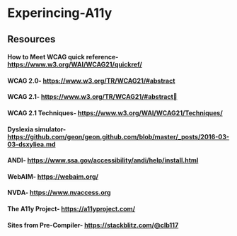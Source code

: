 # Experincing-A11y
Resources
-----------------------------------------------------------------------
#### How to Meet WCAG quick reference- https://www.w3.org/WAI/WCAG21/quickref/
#### WCAG 2.0- https://www.w3.org/TR/WCAG21/#abstract
#### WCAG 2.1- https://www.w3.org/TR/WCAG21/#abstract
#### WCAG 2.1 Techniques- https://www.w3.org/WAI/WCAG21/Techniques/
#### Dyslexia simulator- https://github.com/geon/geon.github.com/blob/master/_posts/2016-03-03-dsxyliea.md
#### ANDI- https://www.ssa.gov/accessibility/andi/help/install.html
#### WebAIM- https://webaim.org/
#### NVDA- https://www.nvaccess.org
#### The A11y Project- https://a11yproject.com/
#### Sites from Pre-Compiler- https://stackblitz.com/@clb117
